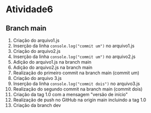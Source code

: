 # Atividade6


## Branch main

1. Criação do arquivo1.js
2. Inserção da linha ```console.log("commit um")``` no arquivo1.js
3. Criação do arquivo2.js
4. Inserção da linha ```console.log("commit um")``` no arquivo2.js
5. Adição do arquivo1.js na branch main
6. Adição do arquivo2.js na branch main 
7. Realização do primeiro commit na branch main (commit um)
8. Criação do arquivo 3.js
9. Inserção da linha ```console.log("commit dois")``` no arquivo3.js
10. Realização do segundo commit na branch main (commit dois)
11. Criação da tag 1.0 com a mensagem "versão de início"
12. Realização de push no GitHub na origin main incluindo a tag 1.0
13. Criação da branch dev
